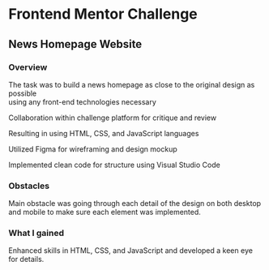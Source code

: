 # Frontend Mentor Challenge

## News Homepage Website

### Overview

The task was to build a news homepage as close to the original design as possible  
using any front-end technologies necessary

Collaboration within challenge platform for critique and review

Resulting in using HTML, CSS, and JavaScript languages

Utilized Figma for wireframing and design mockup

Implemented clean code for structure using Visual Studio Code

### Obstacles

Main obstacle was going through each detail of the design on both desktop and mobile to make sure each element was implemented.

### What I gained

Enhanced skills in HTML, CSS, and JavaScript and developed a keen eye for details.
